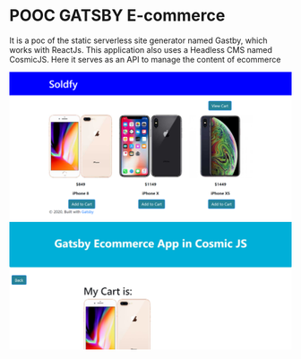 # POOC GATSBY E-commerce 

It is a poc of the static serverless site generator named Gastby, which works with ReactJs.
This application also uses a Headless CMS named CosmicJS. Here it serves as an API to manage the content of ecommerce

![Screenshot](homepage.jpg)
![Screenshot](cart.jpg)

